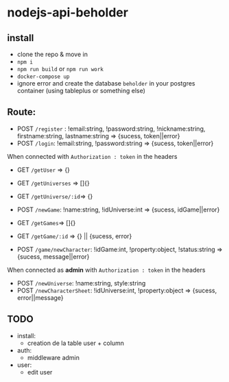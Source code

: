 # nodejs-api-beholder

## install

-   clone the repo & move in
-   `npm i`
-   `npm run build` or `npm run work`
-   `docker-compose up`
-   ignore error and create the database `beholder` in your postgres container (using tableplus or something else)

## Route:

-   POST `/register` : !email:string, !password:string, !nickname:string, firstname:string, lastname:string => {sucess, token||error}
-   POST `/login`: !email:string, !password:string => {sucess, token||error}

When connected with `Authorization : token` in the headers

-   GET `/getUser` => {}

-   GET `/getUniverses` => []{}
-   GET `/getUniverse/:id`=> {}

-   POST `/newGame`: !name:string, !idUniverse:int => {sucess, idGame||error}
-   GET `/getGames`=> []{}
-   GET `/getGame/:id` => {} || {sucess, error}
-   POST `/game/newCharacter`: !idGame:int, !property:object, !status:string => {sucess, message||error}

When connected as **admin** with `Authorization : token` in the headers

-   POST `/newUniverse`: !name:string, style:string
-   POST `/newCharacterSheet`: !idUniverse:int, !property:object => {sucess, error||message}

## TODO

-   install:
    -   creation de la table user + column
-   auth:
    -   middleware admin
-   user:
    -   edit user
